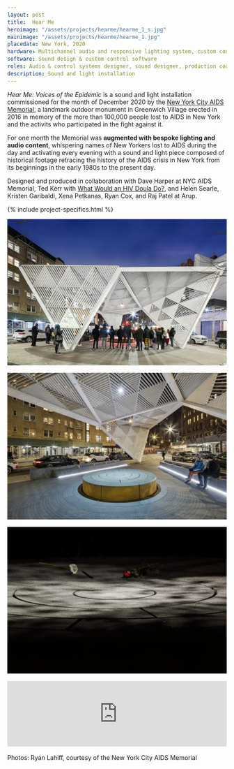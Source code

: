 ```yaml
---
layout: post
title:  Hear Me
heroimage: "/assets/projects/hearme/hearme_1_s.jpg"
mainimage: "/assets/projects/hearme/hearme_1.jpg"
placedate: New York, 2020
hardware: Multichannel audio and responsive lighting system, custom control interface
software: Sound design & custom control software
roles: Audio & control systems designer, sound designer, production coordinator
description: Sound and light installation
---
```


<div class="project-narrative">
<p><i>Hear Me: Voices of the Epidemic</i> is a sound and light installation commissioned for the month of December 2020 by the <a href="https://www.nycaidsmemorial.org/" target="blank">New York City AIDS Memorial</a>, a landmark outdoor monument in Greenwich Village erected in 2016 in memory of the more than 100,000 people lost to AIDS in New York and the activits who participated in the fight against it.</p>

<p>For one month the Memorial was <b>augmented with bespoke lighting and audio content</b>, whispering names of New Yorkers lost to AIDS during the day and activating every evening with a sound and light piece composed of historical footage retracing the history of the AIDS crisis in New York from its beginnings in the early 1980s to the present day.</p>

<p>Designed and produced in collaboration with Dave Harper at NYC AIDS Memorial, Ted Kerr with <a href="http://hivdoula.work/" target="blank">What Would an HIV Doula Do?</a>, and Helen Searle, Kristen Garibaldi, Xena Petkanas, Ryan Cox, and Raj Patel at Arup.</p>
</div>

{% include project-specifics.html %}

<div class="project-media">
<p><img src="/assets/projects/hearme/hearme_4.jpg"></p>
<p><img src="/assets/projects/hearme/hearme_1.jpg"></p>
<p><img src="/assets/projects/hearme/hearme_3.jpg"></p>
<div class="video-container"><iframe width="100%" src="https://www.youtube.com/embed/ySmxoLpkhbI" frameborder="0" allow="accelerometer; autoplay; clipboard-write; encrypted-media; gyroscope; picture-in-picture" allowfullscreen></iframe></div>

<p class="inline-descr">Photos: Ryan Lahiff, courtesy of the New York City AIDS Memorial</p>
